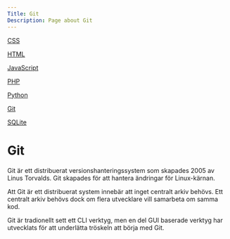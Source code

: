 ```yaml
---
Title: Git
Description: Page about Git
---
```


<div class="s-tech-container">
<div class="side-bar-wrapper">
    <div class="tech-sidebar">
        <p><a href="css">CSS</a></p>
        <p><a href="html">HTML</a></p>
        <p><a href="javascript">JavaScript</a></p>
        <p><a href="php">PHP</a></p>
        <p><a href="python">Python</a></p>
        <p {% if page.id==current_page.id %} class="active" {% endif %}><a href="git">Git</a></p>
        <p><a href="sqlite">SQLite</a></p>
    </div>
</div>
    <div class="tech-info">
        <span class="underline"><h1>Git</h1></span>
        <p style="margin-top: 20px">Git är ett distribuerat versionshanteringssystem som skapades 2005 av Linus Torvalds. Git skapades för att hantera ändringar för Linux-kärnan.</p>
        <p>Att Git är ett distribuerat system innebär att inget centralt arkiv behövs. Ett centralt arkiv behövs dock om flera utvecklare vill samarbeta om samma kod.</p>
        <p style="margin-bottom:10px;">Git är tradionellt sett ett CLI verktyg, men en del GUI baserade verktyg har utvecklats för att underlätta tröskeln att börja med Git.</p>
    </div>
</div>